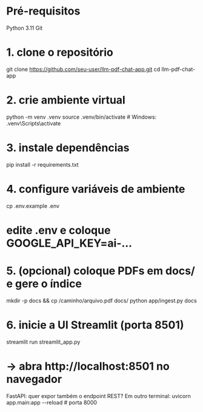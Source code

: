 # Pré-requisitos
Python 3.11
Git

# 1. clone o repositório
git clone https://github.com/seu-user/llm-pdf-chat-app.git
cd llm-pdf-chat-app

# 2. crie ambiente virtual
python -m venv .venv
source .venv/bin/activate   # Windows: .venv\Scripts\activate

# 3. instale dependências
pip install -r requirements.txt

# 4. configure variáveis de ambiente
cp .env.example .env
# edite .env e coloque GOOGLE_API_KEY=ai-...

# 5. (opcional) coloque PDFs em docs/ e gere o índice
mkdir -p docs && cp /caminho/arquivo.pdf docs/
python app/ingest.py docs

# 6. inicie a UI Streamlit (porta 8501)
streamlit run streamlit_app.py
# → abra http://localhost:8501 no navegador

FastAPI: quer expor também o endpoint REST?
Em outro terminal:
uvicorn app.main:app --reload  # porta 8000
